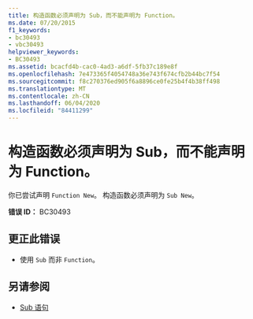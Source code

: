 ```yaml
---
title: 构造函数必须声明为 Sub，而不能声明为 Function。
ms.date: 07/20/2015
f1_keywords:
- bc30493
- vbc30493
helpviewer_keywords:
- BC30493
ms.assetid: bcacfd4b-cac0-4ad3-a6df-5fb37c189e8f
ms.openlocfilehash: 7e473365f4054748a36e743f674cfb2b44bc7f54
ms.sourcegitcommit: f8c270376ed905f6a8896ce0fe25b4f4b38ff498
ms.translationtype: MT
ms.contentlocale: zh-CN
ms.lasthandoff: 06/04/2020
ms.locfileid: "84411299"
---
```

# <a name="constructor-must-be-declared-as-a-sub-not-as-a-function"></a>构造函数必须声明为 Sub，而不能声明为 Function。
你已尝试声明 `Function New`。 构造函数必须声明为 `Sub New`。  
  
 **错误 ID：** BC30493  
  
## <a name="to-correct-this-error"></a>更正此错误  
  
- 使用 `Sub` 而非 `Function`。  
  
## <a name="see-also"></a>另请参阅

- [Sub 语句](../language-reference/statements/sub-statement.md)
